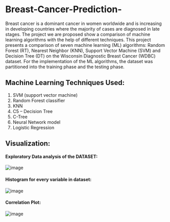 # Breast-Cancer-Prediction-


Breast cancer is a dominant cancer in women worldwide and is increasing in developing countries where the majority of cases are diagnosed in late stages. The project we are proposed show a comparison of machine learning algorithms with the help of different techniques. 
This project presents a comparison of seven machine learning (ML) algorithms: Random Forest (RT), Nearest Neighbor (KNN), Support Vector Machine (SVM) and Decision Tree (DT) on the Wisconsin Diagnostic Breast Cancer (WDBC) dataset.
For the implementation of the ML algorithms, the dataset was partitioned into the training phase and the testing phase. 


## Machine Learning Techniques Used:
1. SVM (support vector machine)
2. Random Forest classifier
3. KNN
4. C5 – Decision Tree
5. C-Tree
6. Neural Network model
7. Logistic Regression

## Visualization:
#### Exploratory Data analysis of the DATASET:
![image](https://user-images.githubusercontent.com/79393700/170062908-f8d18429-0f0f-47cd-a8b3-6c7cb5a23320.png)

#### Histogram for every variable in dataset:
![image](https://user-images.githubusercontent.com/79393700/170063302-e21bfe49-5903-465e-a4b1-0015c88f9512.png)

#### Correlation Plot:
![image](https://user-images.githubusercontent.com/79393700/170063349-be0469fa-b80c-4ca1-b7ab-d1d34d1e54b3.png)

